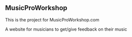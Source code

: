 ## MusicProWorkshop

This is the project for MusicProWorkshop.com

A website for musicians to get/give feedback on their music
